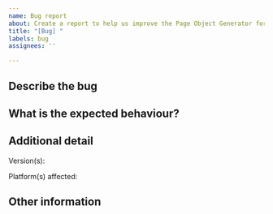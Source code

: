```yaml
---
name: Bug report
about: Create a report to help us improve the Page Object Generator for Legerity
title: "[Bug] "
labels: bug
assignees: ''

---
```


## Describe the bug
<!-- Please describe below the details of the issue and steps taken to reproduce -->

## What is the expected behaviour?
<!-- Please describe below the expected behaviour -->

## Additional detail

Version(s): 

Platform(s) affected: 

## Other information
<!-- Please provide any additional information, links, screenshots, or projects with reproduced issues below if applicable -->
